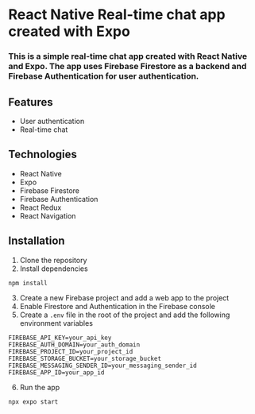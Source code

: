 # React Native Real-time chat app created with Expo

### This is a simple real-time chat app created with React Native and Expo. The app uses Firebase Firestore as a backend and Firebase Authentication for user authentication.

## Features

- User authentication
- Real-time chat

## Technologies

- React Native
- Expo
- Firebase Firestore
- Firebase Authentication
- React Redux
- React Navigation

## Installation

1. Clone the repository
2. Install dependencies

```
npm install
```

3. Create a new Firebase project and add a web app to the project
4. Enable Firestore and Authentication in the Firebase console
5. Create a `.env` file in the root of the project and add the following environment variables

```
FIREBASE_API_KEY=your_api_key
FIREBASE_AUTH_DOMAIN=your_auth_domain
FIREBASE_PROJECT_ID=your_project_id
FIREBASE_STORAGE_BUCKET=your_storage_bucket
FIREBASE_MESSAGING_SENDER_ID=your_messaging_sender_id
FIREBASE_APP_ID=your_app_id
```

6. Run the app

```
npx expo start
```
